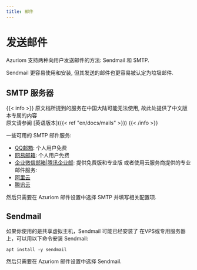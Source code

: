 ```yaml
---
title: 邮件
---
```


# 发送邮件

Azuriom 支持两种向用户发送邮件的方法: Sendmail 和 SMTP.

Sendmail 更容易使用和安装, 但其发送的邮件也更容易被认定为垃圾邮件.

## SMTP 服务器

{{< info >}}
原文档所提到的服务在中国大陆可能无法使用, 故此处提供了中文版本专属的内容  
原文请参阅 [英语版本]({{< ref "en/docs/mails" >}})
{{< /info >}}

一些可用的 SMTP 邮件服务:  
* [QQ邮箱](https://mail.qq.com/): 个人用户免费
* [网易邮箱](https://mail.163.com/): 个人用户免费
* [企业微信邮箱|腾讯企业邮](https://work.weixin.qq.com/mail/): 提供免费版和专业版
或者使用云服务商提供的专业邮件服务:
* [阿里云](https://www.aliyun.com/product/directmail)
* [腾讯云](https://cloud.tencent.com/product/ses)

然后只需要在 Azuriom 邮件设置中选择 SMTP 并填写相关配置项.

## Sendmail

如果你使用的是共享虚拟主机，Sendmail 可能已经安装了
在VPS或专用服务器上，可以用以下命令安装 Sendmail:
```
apt install -y sendmail
```

然后只需要在 Azuriom 邮件设置中选择 Sendmail.
